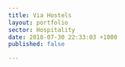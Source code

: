 ```yaml
---
title: Via Hostels
layout: portfolio
sector: Hospitality
date: 2018-07-30 22:33:03 +1000
published: false

---
```

